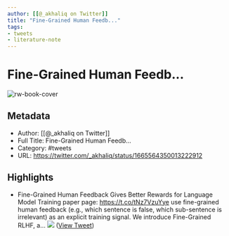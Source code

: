 ```yaml
---
author: [[@_akhaliq on Twitter]]
title: "Fine-Grained Human Feedb..."
tags: 
- tweets
- literature-note
---
```

# Fine-Grained Human Feedb...

![rw-book-cover](https://pbs.twimg.com/profile_images/1451191636810092553/kpM5Fe12.jpg)

## Metadata
- Author: [[@_akhaliq on Twitter]]
- Full Title: Fine-Grained Human Feedb...
- Category: #tweets
- URL: https://twitter.com/_akhaliq/status/1665564350013222912

## Highlights
- Fine-Grained Human Feedback Gives Better Rewards for Language Model Training
  paper page: https://t.co/tNz7VzuYye
  use fine-grained human feedback (e.g., which sentence is false, which sub-sentence is irrelevant) as an explicit training signal. We introduce Fine-Grained RLHF, a… 
  ![](https://pbs.twimg.com/media/Fx1F786XwAEfeke.jpg) ([View Tweet](https://twitter.com/_akhaliq/status/1665564350013222912))
